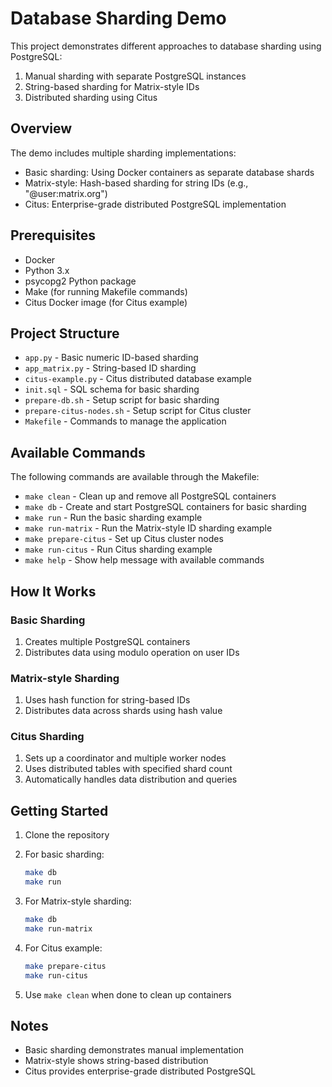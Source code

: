 # Database Sharding Demo

This project demonstrates different approaches to database sharding using PostgreSQL:

1. Manual sharding with separate PostgreSQL instances
2. String-based sharding for Matrix-style IDs
3. Distributed sharding using Citus

## Overview

The demo includes multiple sharding implementations:

- Basic sharding: Using Docker containers as separate database shards
- Matrix-style: Hash-based sharding for string IDs (e.g., "@user:matrix.org")
- Citus: Enterprise-grade distributed PostgreSQL implementation

## Prerequisites

- Docker
- Python 3.x
- psycopg2 Python package
- Make (for running Makefile commands)
- Citus Docker image (for Citus example)

## Project Structure

- `app.py` - Basic numeric ID-based sharding
- `app_matrix.py` - String-based ID sharding
- `citus-example.py` - Citus distributed database example
- `init.sql` - SQL schema for basic sharding
- `prepare-db.sh` - Setup script for basic sharding
- `prepare-citus-nodes.sh` - Setup script for Citus cluster
- `Makefile` - Commands to manage the application

## Available Commands

The following commands are available through the Makefile:

- `make clean` - Clean up and remove all PostgreSQL containers
- `make db` - Create and start PostgreSQL containers for basic sharding
- `make run` - Run the basic sharding example
- `make run-matrix` - Run the Matrix-style ID sharding example
- `make prepare-citus` - Set up Citus cluster nodes
- `make run-citus` - Run Citus sharding example
- `make help` - Show help message with available commands

## How It Works

### Basic Sharding

1. Creates multiple PostgreSQL containers
2. Distributes data using modulo operation on user IDs

### Matrix-style Sharding

1. Uses hash function for string-based IDs
2. Distributes data across shards using hash value

### Citus Sharding

1. Sets up a coordinator and multiple worker nodes
2. Uses distributed tables with specified shard count
3. Automatically handles data distribution and queries

## Getting Started

1. Clone the repository
2. For basic sharding:

   ```bash
   make db
   make run
   ```

3. For Matrix-style sharding:

   ```bash
   make db
   make run-matrix
   ```

4. For Citus example:

   ```bash
   make prepare-citus
   make run-citus
   ```

5. Use `make clean` when done to clean up containers

## Notes

- Basic sharding demonstrates manual implementation
- Matrix-style shows string-based distribution
- Citus provides enterprise-grade distributed PostgreSQL

